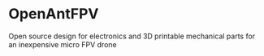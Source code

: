 # OpenAntFPV
Open source design for electronics and 3D printable mechanical parts for an inexpensive micro FPV drone
